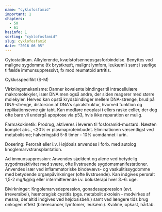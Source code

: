 ```yaml
---
name: "cyklofosfamid"
important: 1
chapters:
  - 50
  - 61
hasinfo: 1
sorting: "cyklofosfamid"
slug: cyklofosfamid
date: "2016-06-05"
---
```


Cytostatikum. Alkylerende, kvælstofsennepsgasforbindelse. Benyttes ved maligne
sygdomme (fx brystkræft, malignt lymfom, leukæmi) samt i særlige tilfælde
immunsuppressivt, fx mod reumatoid artritis.

Cyklusspecifikt (S-M)

Virkningsmekanisme: Danner kovalente bindinger til intracellulære
makromolekyler, især DNA men også andre, der siden reagerer med større
molekyler. Herved kan opstå krydsbindinger mellem DNA-strenge, brud på
DNA-strenge, distorsion af DNA's spiralstruktur, hvorved funktion og
replikationsevne går tabt. Kan medføre neoplasi i ellers raske celler, der dog
ofte bare vil undergå apoptose via p53, hvis ikke reparation er mulig.

Farmakokinetik: Prodrug, aktiveres i leveren til fosforamid-mustard. Næsten
komplet abs., <20% er plasmaproteinbudet. Eliminationen væsentligst ved
metabolisme; halveringstid 5-8 timer - 10% uomdannet i urin.

Dosering: Peroralt eller i.v. Højdosis anvendes i forb. med autolog
knoglemarvstransplantation.

Ad immunsuppression: Anvendes sjældent og alene ved betydelig sygodmsaktivitet
med svære, ofte livstruende sygdomsmanifestationer. Anvendes især ved
inflammatoriske bindevævs- og vaskulitissygdomme med betydende organpåvirkninger
(ofte livstruende). Kan indgives peroralt 1,5-2 mg/kg/kg eller intermitterende
i.v. bolusterapi hver 3.-6. uge.

Bivirkninger: Kngolemarvsdepression, gonadesuppression (evt. irreversibel),
hæmoragisk cystitis (pga. metabolit akrolein - modvirkes af mesna, der altid
indgives ved højdosisbeh.) samt ved længere tids brug onkogen effekt
(blærecancer, lymfomer, leukæmi). Kvalme, opkast, hårtab.

